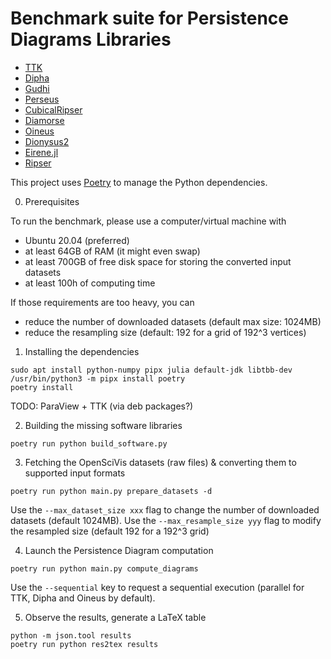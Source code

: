 Benchmark suite for Persistence Diagrams Libraries
==================================================


* [TTK](https://topology-tool-kit.github.io)
* [Dipha](https://github.com/DIPHA/dipha)
* [Gudhi](https://gudhi.inria.fr/)
* [Perseus](https://people.maths.ox.ac.uk/nanda/perseus/index.html)
* [CubicalRipser](https://github.com/CubicalRipser/CubicalRipser_3dim)
* [Diamorse](https://github.com/AppliedMathematicsANU/diamorse)
* [Oineus](https://github.com/grey-narn/oineus)
* [Dionysus2](https://mrzv.org/software/dionysus2)
* [Eirene.jl](https://github.com/Eetion/Eirene.jl)
* [Ripser](https://github.com/Ripser/ripser)

This project uses [Poetry](https://python-poetry.org/) to manage the
Python dependencies.

0. Prerequisites

To run the benchmark, please use a computer/virtual machine with
* Ubuntu 20.04 (preferred)
* at least 64GB of RAM (it might even swap)
* at least 700GB of free disk space for storing the converted input datasets
* at least 100h of computing time

If those requirements are too heavy, you can
* reduce the number of downloaded datasets (default max size: 1024MB)
* reduce the resampling size (default: 192 for a grid of 192^3 vertices)

1. Installing the dependencies

```
sudo apt install python-numpy pipx julia default-jdk libtbb-dev
/usr/bin/python3 -m pipx install poetry
poetry install
```
TODO: ParaView + TTK (via deb packages?)


2. Building the missing software libraries

```
poetry run python build_software.py
```

3. Fetching the OpenSciVis datasets (raw files) & converting them to
   supported input formats

```
poetry run python main.py prepare_datasets -d
```

Use the `--max_dataset_size xxx` flag to change the number of downloaded
datasets (default 1024MB). Use the `--max_resample_size yyy` flag to
modify the resampled size (default 192 for a 192^3 grid)

4. Launch the Persistence Diagram computation

```
poetry run python main.py compute_diagrams
```

Use the `--sequential` key to request a sequential execution (parallel
for TTK, Dipha and Oineus by default).

5. Observe the results, generate a LaTeX table

```
python -m json.tool results
poetry run python res2tex results
```
